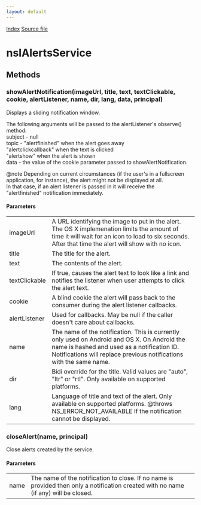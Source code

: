 ```yaml
---
layout: default
---
```

<div id='links'><a href="../index.html">Index</a>
<a href="http://dxr.mozilla.org/mozilla-central/source/toolkit/components/alerts/nsIAlertsService.idl">Source file</a>
</div>

# nsIAlertsService #

## Methods ##

### showAlertNotification(imageUrl, title, text, textClickable, cookie, alertListener, name, dir, lang, data, principal) ###
  
Displays a sliding notification window.  
  
  
The following arguments will be passed to the alertListener's observe()   
method:  
  subject - null  
  topic   - "alertfinished" when the alert goes away  
            "alertclickcallback" when the text is clicked  
            "alertshow" when the alert is shown  
  data    - the value of the cookie parameter passed to showAlertNotification.  
  
@note Depending on current circumstances (if the user's in a fullscreen  
      application, for instance), the alert might not be displayed at all.  
      In that case, if an alert listener is passed in it will receive the  
      "alertfinished" notification immediately.  
  

#### Parameters ####

<table>

<tr>
<td>imageUrl</td>
<td>A URL identifying the image to put in the alert.  
                      The OS X implemenation limits the amount of time it  
                      will wait for an icon to load to six seconds. After  
                      that time the alert will show with no icon.  
</td>
</tr>

<tr>
<td>title</td>
<td>The title for the alert.  
</td>
</tr>

<tr>
<td>text</td>
<td>The contents of the alert.  
</td>
</tr>

<tr>
<td>textClickable</td>
<td>If true, causes the alert text to look like a link  
                      and notifies the listener when user attempts to   
                      click the alert text.  
</td>
</tr>

<tr>
<td>cookie</td>
<td>A blind cookie the alert will pass back to the   
                      consumer during the alert listener callbacks.  
</td>
</tr>

<tr>
<td>alertListener</td>
<td>Used for callbacks. May be null if the caller   
                      doesn't care about callbacks.  
</td>
</tr>

<tr>
<td>name</td>
<td>The name of the notification. This is currently only  
                      used on Android and OS X. On Android the name is  
                      hashed and used as a notification ID. Notifications  
                      will replace previous notifications with the same name.  
</td>
</tr>

<tr>
<td>dir</td>
<td>Bidi override for the title. Valid values are  
                      "auto", "ltr" or "rtl". Only available on supported  
                      platforms.  
</td>
</tr>

<tr>
<td>lang</td>
<td>Language of title and text of the alert. Only available  
                      on supported platforms.  
@throws NS_ERROR_NOT_AVAILABLE If the notification cannot be displayed.  
</td>
</tr>

</table>

### closeAlert(name, principal) ###
  
Close alerts created by the service.  
  
  

#### Parameters ####

<table>

<tr>
<td>name</td>
<td>The name of the notification to close. If no name  
                      is provided then only a notification created with  
                      no name (if any) will be closed.  
</td>
</tr>

</table>
